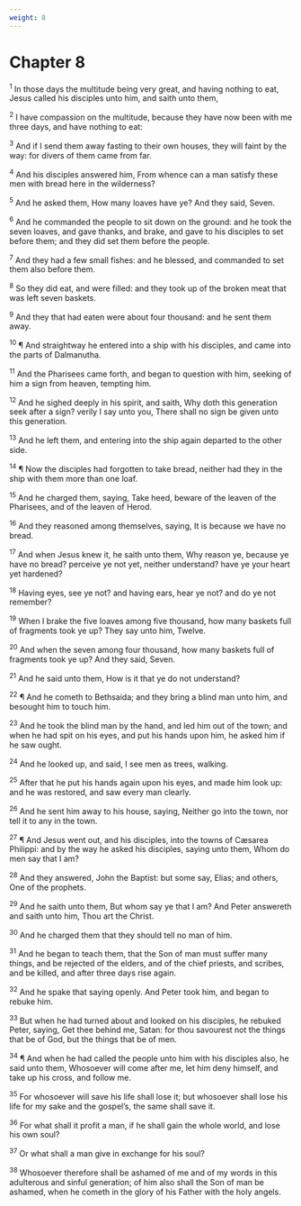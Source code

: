 ```yaml
---
weight: 8
---
```


# Chapter 8

<sup>1</sup> In those days the multitude being very great, and having nothing to eat, Jesus called his disciples unto him, and saith unto them, 

<sup>2</sup> I have compassion on the multitude, because they have now been with me three days, and have nothing to eat: 

<sup>3</sup> And if I send them away fasting to their own houses, they will faint by the way: for divers of them came from far. 

<sup>4</sup> And his disciples answered him, From whence can a man satisfy these men with bread here in the wilderness? 

<sup>5</sup> And he asked them, How many loaves have ye? And they said, Seven. 

<sup>6</sup> And he commanded the people to sit down on the ground: and he took the seven loaves, and gave thanks, and brake, and gave to his disciples to set before them; and they did set them before the people. 

<sup>7</sup> And they had a few small fishes: and he blessed, and commanded to set them also before them. 

<sup>8</sup> So they did eat, and were filled: and they took up of the broken meat that was left seven baskets. 

<sup>9</sup> And they that had eaten were about four thousand: and he sent them away. 

<sup>10</sup> ¶ And straightway he entered into a ship with his disciples, and came into the parts of Dalmanutha. 

<sup>11</sup> And the Pharisees came forth, and began to question with him, seeking of him a sign from heaven, tempting him. 

<sup>12</sup> And he sighed deeply in his spirit, and saith, Why doth this generation seek after a sign? verily I say unto you, There shall no sign be given unto this generation. 

<sup>13</sup> And he left them, and entering into the ship again departed to the other side. 

<sup>14</sup> ¶ Now the disciples had forgotten to take bread, neither had they in the ship with them more than one loaf. 

<sup>15</sup> And he charged them, saying, Take heed, beware of the leaven of the Pharisees, and of the leaven of Herod. 

<sup>16</sup> And they reasoned among themselves, saying, It is because we have no bread. 

<sup>17</sup> And when Jesus knew it, he saith unto them, Why reason ye, because ye have no bread? perceive ye not yet, neither understand? have ye your heart yet hardened? 

<sup>18</sup> Having eyes, see ye not? and having ears, hear ye not? and do ye not remember? 

<sup>19</sup> When I brake the five loaves among five thousand, how many baskets full of fragments took ye up? They say unto him, Twelve. 

<sup>20</sup> And when the seven among four thousand, how many baskets full of fragments took ye up? And they said, Seven. 

<sup>21</sup> And he said unto them, How is it that ye do not understand? 

<sup>22</sup> ¶ And he cometh to Bethsaida; and they bring a blind man unto him, and besought him to touch him. 

<sup>23</sup> And he took the blind man by the hand, and led him out of the town; and when he had spit on his eyes, and put his hands upon him, he asked him if he saw ought. 

<sup>24</sup> And he looked up, and said, I see men as trees, walking. 

<sup>25</sup> After that he put his hands again upon his eyes, and made him look up: and he was restored, and saw every man clearly. 

<sup>26</sup> And he sent him away to his house, saying, Neither go into the town, nor tell it to any in the town. 

<sup>27</sup> ¶ And Jesus went out, and his disciples, into the towns of Cæsarea Philippi: and by the way he asked his disciples, saying unto them, Whom do men say that I am? 

<sup>28</sup> And they answered, John the Baptist: but some say, Elias; and others, One of the prophets. 

<sup>29</sup> And he saith unto them, But whom say ye that I am? And Peter answereth and saith unto him, Thou art the Christ. 

<sup>30</sup> And he charged them that they should tell no man of him. 

<sup>31</sup> And he began to teach them, that the Son of man must suffer many things, and be rejected of the elders, and of the chief priests, and scribes, and be killed, and after three days rise again. 

<sup>32</sup> And he spake that saying openly. And Peter took him, and began to rebuke him. 

<sup>33</sup> But when he had turned about and looked on his disciples, he rebuked Peter, saying, Get thee behind me, Satan: for thou savourest not the things that be of God, but the things that be of men. 

<sup>34</sup> ¶ And when he had called the people unto him with his disciples also, he said unto them, Whosoever will come after me, let him deny himself, and take up his cross, and follow me. 

<sup>35</sup> For whosoever will save his life shall lose it; but whosoever shall lose his life for my sake and the gospel’s, the same shall save it. 

<sup>36</sup> For what shall it profit a man, if he shall gain the whole world, and lose his own soul? 

<sup>37</sup> Or what shall a man give in exchange for his soul? 

<sup>38</sup> Whosoever therefore shall be ashamed of me and of my words in this adulterous and sinful generation; of him also shall the Son of man be ashamed, when he cometh in the glory of his Father with the holy angels. 



